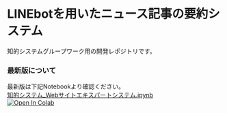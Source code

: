 # LINEbotを用いたニュース記事の要約システム
知的システムグループワーク用の開発レポジトリです。

### 最新版について
最新版は下記Notebookより確認ください。<br>
[知的システム_Webサイトエキスパートシステム.ipynb](https://github.com/nogikun/IPUT2_IntelligentSystem/blob/main/%E7%9F%A5%E7%9A%84%E3%82%B7%E3%82%B9%E3%83%86%E3%83%A0_ChatBot.ipynb)<br>
[![Open In Colab](https://colab.research.google.com/assets/colab-badge.svg)](https://colab.research.google.com/github/nogikun/IPUT2_IntelligentSystem/blob/main/%E7%9F%A5%E7%9A%84%E3%82%B7%E3%82%B9%E3%83%86%E3%83%A0_ChatBot.ipynb)
